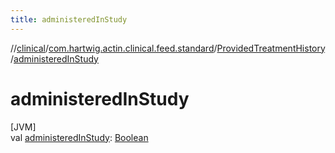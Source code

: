 ```yaml
---
title: administeredInStudy
---
```

//[clinical](../../../index.html)/[com.hartwig.actin.clinical.feed.standard](../index.html)/[ProvidedTreatmentHistory](index.html)/[administeredInStudy](administered-in-study.html)



# administeredInStudy



[JVM]\
val [administeredInStudy](administered-in-study.html): [Boolean](https://kotlinlang.org/api/latest/jvm/stdlib/kotlin/-boolean/index.html)




